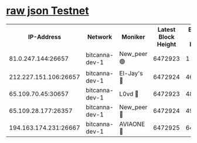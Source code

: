 [raw json Testnet](https://rpc-check.bcat.stavr.tech/bcat/rpc-bcat-result.json)
=


<table><tr><th>IP-Address</th><th>Network</th><th>Moniker</th><th>Latest Block Height</th><th>Earliest Block Height</th><th>Catching Up</th><th>Tx Index</th><th>Voting Power</th><th>Scan Time</th></tr><tr><td>81.0.247.144:26657</td><td>bitcanna-dev-1</td><td>New_peer 🟢</td><td>6472923</td><td>1</td><td>False</td><td>on</td><td>0</td><td>2024-02-16T21:43:20.252634756UTC</td></tr><tr><td>212.227.151.106:26657</td><td>bitcanna-dev-1</td><td>El-Jay's 🔴</td><td>6472924</td><td>4670391</td><td>False</td><td>on</td><td>2218164</td><td>2024-02-16T21:43:25.013256447UTC</td></tr><tr><td>65.109.70.45:30657</td><td>bitcanna-dev-1</td><td>L0vd 🔴</td><td>6472923</td><td>4828155</td><td>False</td><td>on</td><td>307920</td><td>2024-02-16T21:43:20.670435481UTC</td></tr><tr><td>65.109.28.177:26357</td><td>bitcanna-dev-1</td><td>New_peer 🔴</td><td>6472924</td><td>4952911</td><td>False</td><td>on</td><td>2237067</td><td>2024-02-16T21:43:25.323546124UTC</td></tr><tr><td>194.163.174.231:26667</td><td>bitcanna-dev-1</td><td>AVIAONE 🔴</td><td>6472925</td><td>6458751</td><td>False</td><td>on</td><td>1949865</td><td>2024-02-16T21:43:31.849409057UTC</td></tr></table>